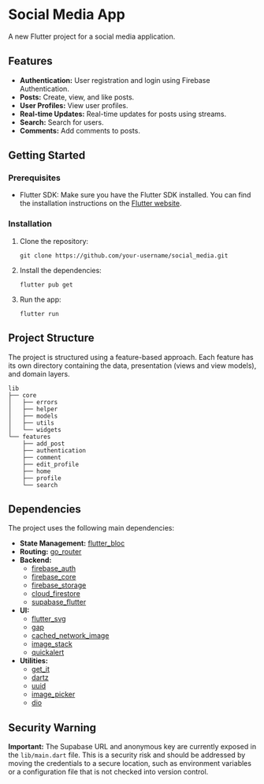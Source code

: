 # Social Media App

A new Flutter project for a social media application.

## Features

*   **Authentication:** User registration and login using Firebase Authentication.
*   **Posts:** Create, view, and like posts.
*   **User Profiles:** View user profiles.
*   **Real-time Updates:** Real-time updates for posts using streams.
*   **Search:** Search for users.
*   **Comments:** Add comments to posts.

## Getting Started

### Prerequisites

*   Flutter SDK: Make sure you have the Flutter SDK installed. You can find the installation instructions on the [Flutter website](https://flutter.dev/docs/get-started/install).

### Installation

1.  Clone the repository:
    ```
    git clone https://github.com/your-username/social_media.git
    ```
2.  Install the dependencies:
    ```
    flutter pub get
    ```
3.  Run the app:
    ```
    flutter run
    ```

## Project Structure

The project is structured using a feature-based approach. Each feature has its own directory containing the data, presentation (views and view models), and domain layers.

```
lib
├── core
│   ├── errors
│   ├── helper
│   ├── models
│   ├── utils
│   └── widgets
└── features
    ├── add_post
    ├── authentication
    ├── comment
    ├── edit_profile
    ├── home
    ├── profile
    └── search
```

## Dependencies

The project uses the following main dependencies:

*   **State Management:** [flutter_bloc](https://pub.dev/packages/flutter_bloc)
*   **Routing:** [go_router](https://pub.dev/packages/go_router)
*   **Backend:**
    *   [firebase_auth](https://pub.dev/packages/firebase_auth)
    *   [firebase_core](https://pub.dev/packages/firebase_core)
    *   [firebase_storage](https://pub.dev/packages/firebase_storage)
    *   [cloud_firestore](https://pub.dev/packages/cloud_firestore)
    *   [supabase_flutter](https://pub.dev/packages/supabase_flutter)
*   **UI:**
    *   [flutter_svg](https://pub.dev/packages/flutter_svg)
    *   [gap](https://pub.dev/packages/gap)
    *   [cached_network_image](https://pub.dev/packages/cached_network_image)
    *   [image_stack](https://pub.dev/packages/image_stack)
    *   [quickalert](https://pub.dev/packages/quickalert)
*   **Utilities:**
    *   [get_it](https://pub.dev/packages/get_it)
    *   [dartz](https://pub.dev/packages/dartz)
    *   [uuid](https://pub.dev/packages/uuid)
    *   [image_picker](https://pub.dev/packages/image_picker)
    *   [dio](https://pub.dev/packages/dio)

## Security Warning

**Important:** The Supabase URL and anonymous key are currently exposed in the `lib/main.dart` file. This is a security risk and should be addressed by moving the credentials to a secure location, such as environment variables or a configuration file that is not checked into version control.
